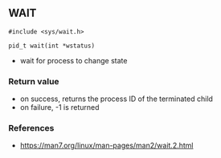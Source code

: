 ## WAIT
    #include <sys/wait.h>
    
    pid_t wait(int *wstatus)

 - wait for process to change state

### Return value
 - on success, returns the process ID of the terminated child
 - on failure, -1 is returned

### References
 - https://man7.org/linux/man-pages/man2/wait.2.html

